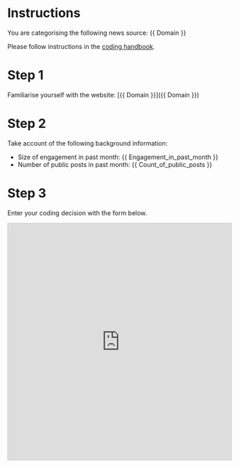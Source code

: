 # Instructions

You are categorising the following news source: {{ Domain }}

Please follow instructions in the [coding handbook](http://comprop.oii.ox.ac.uk/).

# Step 1

Familiarise yourself with the website: [{{ Domain }}]({{ Domain }})

# Step 2

Take account of the following background information:

* Size of engagement in past month: {{ Engagement_in_past_month }}
* Number of public posts in past month: {{ Count_of_public_posts }}

# Step 3

Enter your coding decision with the form below.

<iframe class="airtable-embed"
    src="https://airtable.com/embed/shra38QF3aALor26z?backgroundColor=blue&prefill_Media_source={{ Media_sources }}&prefill_Coder={{ coder_name }}" frameborder="0"
    onmousewheel="" width="100%" height="533" style="background: transparent; border: 1px solid #ccc;"></iframe>
